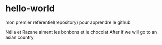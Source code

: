 # hello-world
mon premier référentiel(repository) pour apprendre le github

Nélia et Razane aiment les bonbons et le chocolat
After
if we will go to an asian country
